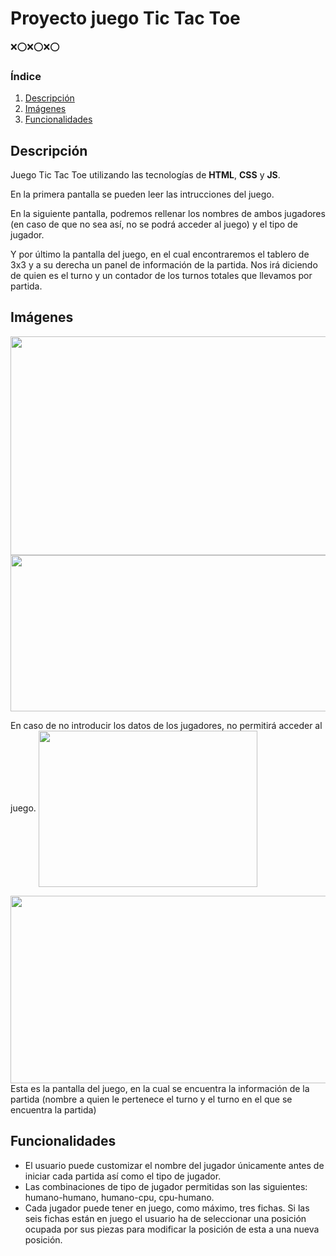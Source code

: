 # Proyecto juego Tic Tac Toe 
:x::o::x::o::x::o:

### Índice
1. [Descripción](#descripcion)
2. [Imágenes](#imagenes)
3. [Funcionalidades](#funciones)

##  <div id = "descripcion"> Descripción
Juego Tic Tac Toe utilizando las tecnologías de **HTML**, **CSS** y **JS**.

En la primera pantalla se pueden leer las intrucciones del juego.

En la siguiente pantalla, podremos rellenar los nombres de ambos jugadores (en caso de que no sea así, no se podrá acceder al juego) y el tipo de jugador.

Y por último la pantalla del juego, en el cual encontraremos el tablero de 3x3 y a su derecha un panel de información de la partida. Nos irá diciendo de quien es el turno y un contador de los turnos totales que llevamos por partida.

##  <div id = "imagenes"> Imágenes

<img src="https://user-images.githubusercontent.com/110055279/195914063-21b010c4-5e5c-40cc-bc3c-fe1005b3823c.png" align="center" height="350" width="650" >
<img src="https://user-images.githubusercontent.com/110055279/195914763-114ca985-085d-4c68-a600-aced74ffeea4.png" align="center" height="250" width="600" >

En caso de no introducir los datos de los jugadores, no permitirá acceder al juego. 
<img src="https://user-images.githubusercontent.com/110055279/195984067-cd756633-3430-450c-8768-199c71864176.png" align="center" height="250" width="350" >
  
<img src="https://user-images.githubusercontent.com/110055279/195994153-706ab0d6-a162-40da-9f92-e46fcebbff2a.png" align="center" height="300" width="650" >
Esta es la pantalla del juego, en la cual se encuentra la información de la partida (nombre a quien le pertenece el turno y el turno en el que se encuentra la partida)

##  <div id = "funciones"> Funcionalidades
- El usuario puede customizar el nombre del jugador únicamente antes de
iniciar cada partida así como el tipo de jugador.
- Las combinaciones de tipo de jugador permitidas son las siguientes:
humano-humano, humano-cpu, cpu-humano.
- Cada jugador puede tener en juego, como máximo, tres fichas. Si las seis fichas están en juego el usuario ha de seleccionar una posición
ocupada por sus piezas para modificar la posición de esta a una nueva posición.
